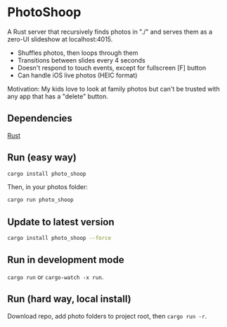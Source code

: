 # PhotoShoop
A Rust server that recursively finds photos in "./" and serves them as a zero-UI slideshow at localhost:4015.

- Shuffles photos, then loops through them
- Transitions between slides every 4 seconds
- Doesn't respond to touch events, except for fullscreen \[F] button
- Can handle iOS live photos (HEIC format)

Motivation: My kids love to look at family photos but can't be trusted with any app that has a "delete" button.

## Dependencies

[Rust](https://www.rust-lang.org/tools/install)

## Run (easy way)

```bash
cargo install photo_shoop
```

Then, in your photos folder:

```bash
cargo run photo_shoop
```

## Update to latest version

```bash
cargo install photo_shoop --force
```

## Run in development mode

`cargo run` or `cargo-watch -x run`.

## Run (hard way, local install)

Download repo, add photo folders to project root, then `cargo run -r`.